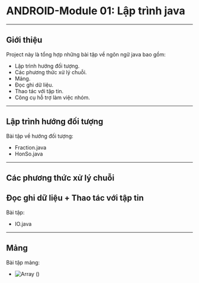 # **ANDROID-Module 01: Lập trình java**
---
## **Giới thiệu**
Project này là tổng hợp những bài tập về ngôn ngữ java bao gồm:
* Lập trình hướng đối tượng.
* Các phương thức xử lý chuỗi.
* Mảng.
* Đọc ghi dữ liệu.
* Thao tác với tập tin.
* Công cụ hỗ trợ làm việc nhóm.

---
## **Lập trình hướng đối tượng**
Bài tập về hướng đối tượng:
* Fraction.java
* HonSo.java

---
## **Các phương thức xử lý chuỗi**
## **Đọc ghi dữ liệu + Thao tác với tập tin**
Bài tập:
* IO.java

---
## **Mảng**
Bài tập mảng:
* ![Array](https://github.com/thienduy1295/BaiTap.java/tree/master/src/Array/java) (<a>)
